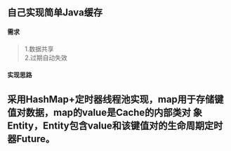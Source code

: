 ## 自己实现简单Java缓存
#### 需求
> 1.数据共享  
> 2.过期自动失效

#### 实现思路
采用HashMap+定时器线程池实现，map用于存储键值对数据，map的value是Cache的内部类对
象Entity，Entity包含value和该键值对的生命周期定时器Future。
---
